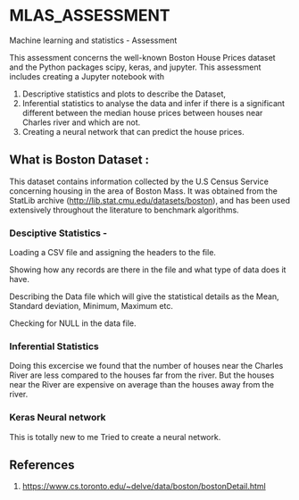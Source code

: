 # MLAS_ASSESSMENT
Machine learning and statistics - Assessment


This assessment concerns the well-known Boston House Prices dataset and the Python packages scipy, keras, and jupyter. 
This assessment includes creating a Jupyter notebook with 
1)	Descriptive statistics and plots to describe the Dataset, 
2)	Inferential statistics to analyse the data and infer if there is a significant different between the median house prices between houses near Charles river and which are not.
3) Creating a neural network that can predict the house prices.

## What is Boston Dataset :

This dataset contains information collected by the U.S Census Service concerning housing in the area of Boston Mass. It was obtained from the StatLib archive (http://lib.stat.cmu.edu/datasets/boston), and has been used extensively throughout the literature to benchmark algorithms.

### Desciptive Statistics - 
  Loading a CSV file and assigning the headers to the file.
  
  Showing how any records are there in the file and what type of data does it have.
  
  Describing the Data file which will give the statistical details as the Mean, Standard deviation, Minimum, Maximum etc.
  
  Checking for NULL in the data file.
  

### Inferential Statistics
Doing this excercise we found that the number of houses near the Charles River are less compared to the houses far from the river. But the houses near the River are expensive on average than the houses away from the river. 

### Keras Neural network
This is totally new to me Tried to create a neural network.

## References 
1) https://www.cs.toronto.edu/~delve/data/boston/bostonDetail.html
